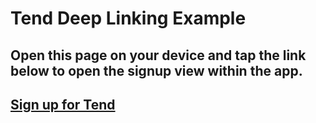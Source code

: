 # Tend Deep Linking Example
## Open this page on your device and tap the link below to open the signup view within the app.

## [Sign up for Tend](tend://signup?email=porcupine@example.net)
